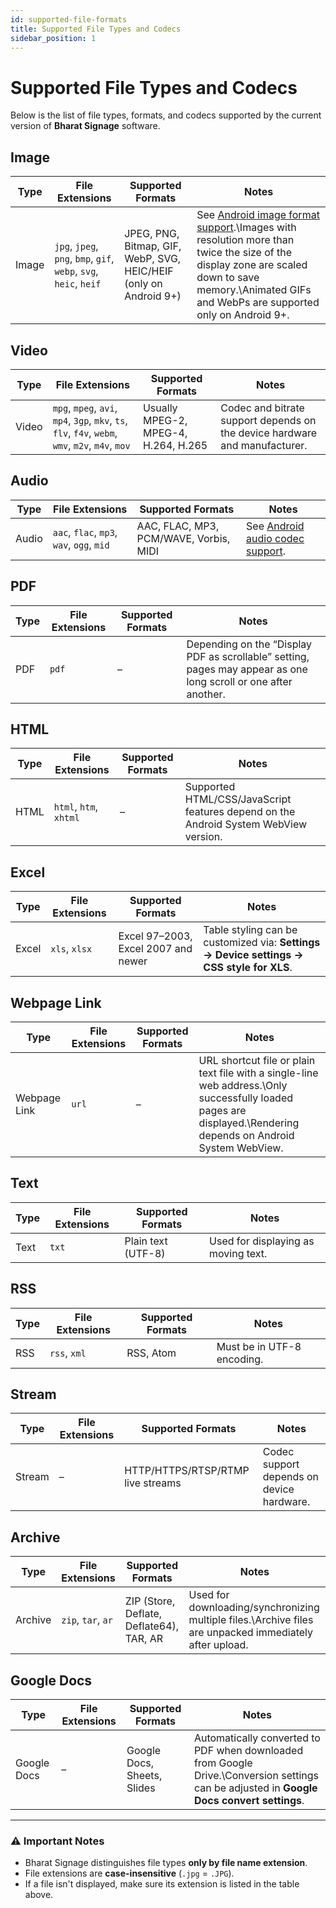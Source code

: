 ```yaml
---
id: supported-file-formats
title: Supported File Types and Codecs
sidebar_position: 1
---
```


# Supported File Types and Codecs

Below is the list of file types, formats, and codecs supported by the current version of **Bharat Signage** software.

## Image

| **Type** | **File Extensions**                                               | **Supported Formats**                                             | **Notes**                                                                                                                                                                                                                                                                         |
| -------- | ----------------------------------------------------------------- | ----------------------------------------------------------------- | --------------------------------------------------------------------------------------------------------------------------------------------------------------------------------------------------------------------------------------------------------------------------------- |
| Image    | `jpg`, `jpeg`, `png`, `bmp`, `gif`, `webp`, `svg`, `heic`, `heif` | JPEG, PNG, Bitmap, GIF, WebP, SVG, HEIC/HEIF (only on Android 9+) | See [Android image format support](https://developer.android.com/guide/topics/media/media-formats#image-formats).\\Images with resolution more than twice the size of the display zone are scaled down to save memory.\\Animated GIFs and WebPs are supported only on Android 9+. |

## Video

| **Type** | **File Extensions**                                                                               | **Supported Formats**                | **Notes**                                                                  |
| -------- | ------------------------------------------------------------------------------------------------- | ------------------------------------ | -------------------------------------------------------------------------- |
| Video    | `mpg`, `mpeg`, `avi`, `mp4`, `3gp`, `mkv`, `ts`, `flv`, `f4v`, `webm`, `wmv`, `m2v`, `m4v`, `mov` | Usually MPEG-2, MPEG-4, H.264, H.265 | Codec and bitrate support depends on the device hardware and manufacturer. |

## Audio

| **Type** | **File Extensions**                       | **Supported Formats**                  | **Notes**                                                                                                       |
| -------- | ----------------------------------------- | -------------------------------------- | --------------------------------------------------------------------------------------------------------------- |
| Audio    | `aac`, `flac`, `mp3`, `wav`, `ogg`, `mid` | AAC, FLAC, MP3, PCM/WAVE, Vorbis, MIDI | See [Android audio codec support](https://developer.android.com/guide/topics/media/media-formats#audio-codecs). |

## PDF

| **Type** | **File Extensions** | **Supported Formats** | **Notes**                                                                                                       |
| -------- | ------------------- | --------------------- | --------------------------------------------------------------------------------------------------------------- |
| PDF      | `pdf`               | –                     | Depending on the “Display PDF as scrollable” setting, pages may appear as one long scroll or one after another. |

## HTML

| **Type** | **File Extensions**    | **Supported Formats** | **Notes**                                                                            |
| -------- | ---------------------- | --------------------- | ------------------------------------------------------------------------------------ |
| HTML     | `html`, `htm`, `xhtml` | –                     | Supported HTML/CSS/JavaScript features depend on the Android System WebView version. |

## Excel

| **Type** | **File Extensions** | **Supported Formats**               | **Notes**                                                                                |
| -------- | ------------------- | ----------------------------------- | ---------------------------------------------------------------------------------------- |
| Excel    | `xls`, `xlsx`       | Excel 97–2003, Excel 2007 and newer | Table styling can be customized via: **Settings → Device settings → CSS style for XLS**. |

## Webpage Link

| **Type**     | **File Extensions** | **Supported Formats** | **Notes**                                                                                                                                                         |
| ------------ | ------------------- | --------------------- | ----------------------------------------------------------------------------------------------------------------------------------------------------------------- |
| Webpage Link | `url`               | –                     | URL shortcut file or plain text file with a single-line web address.\\Only successfully loaded pages are displayed.\\Rendering depends on Android System WebView. |

## Text

| **Type** | **File Extensions** | **Supported Formats** | **Notes**                           |
| -------- | ------------------- | --------------------- | ----------------------------------- |
| Text     | `txt`               | Plain text (UTF-8)    | Used for displaying as moving text. |

## RSS

| **Type** | **File Extensions** | **Supported Formats** | **Notes**                  |
| -------- | ------------------- | --------------------- | -------------------------- |
| RSS      | `rss`, `xml`        | RSS, Atom             | Must be in UTF-8 encoding. |

## Stream

| **Type** | **File Extensions** | **Supported Formats**             | **Notes**                                 |
| -------- | ------------------- | --------------------------------- | ----------------------------------------- |
| Stream   | –                   | HTTP/HTTPS/RTSP/RTMP live streams | Codec support depends on device hardware. |

## Archive

| **Type** | **File Extensions** | **Supported Formats**                    | **Notes**                                                                                                |
| -------- | ------------------- | ---------------------------------------- | -------------------------------------------------------------------------------------------------------- |
| Archive  | `zip`, `tar`, `ar`  | ZIP (Store, Deflate, Deflate64), TAR, AR | Used for downloading/synchronizing multiple files.\\Archive files are unpacked immediately after upload. |

## Google Docs

| **Type**    | **File Extensions** | **Supported Formats**       | **Notes**                                                                                                                                   |
| ----------- | ------------------- | --------------------------- | ------------------------------------------------------------------------------------------------------------------------------------------- |
| Google Docs | –                   | Google Docs, Sheets, Slides | Automatically converted to PDF when downloaded from Google Drive.\\Conversion settings can be adjusted in **Google Docs convert settings**. |

---

### ⚠️ Important Notes

- Bharat Signage distinguishes file types **only by file name extension**.
- File extensions are **case-insensitive** (`.jpg` = `.JPG`).
- If a file isn't displayed, make sure its extension is listed in the table above.
